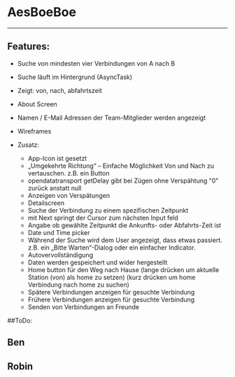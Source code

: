 # AesBoeBoe
----

Features:
---------

 - Suche von mindesten vier Verbindungen von A nach B
 - Suche läuft im Hintergrund (AsyncTask)
 - Zeigt: von, nach, abfahrtszeit
 - About Screen
 - Namen / E-Mail Adressen der Team-Mitglieder werden angezeigt
 - Wireframes
 
 - Zusatz:
    - App-Icon ist gesetzt
    - „Umgekehrte Richtung“ – Einfache Möglichkeit Von und Nach zu vertauschen. z.B. ein Button
    - opendatatransport getDelay gibt bei Zügen ohne Verspähtung "0" zurück anstatt null
    - Anzeigen von Verspätungen
    - Detailscreen
    - Suche der Verbindung zu einem spezifischen Zeitpunkt
	- mit Next springt der Cursor zum nächsten Input feld
	- Angabe ob gewählte Zeitpunkt die Ankunfts- oder Abfahrts-Zeit ist
	- Date und Time picker
	- Während der Suche wird dem User angezeigt, dass etwas passiert. z.B. ein „Bitte Warten“-Dialog oder ein einfacher Indicator.
	- Autovervollständigung
	- Daten werden gespeichert und wider hergestellt
	- Home button für den Weg nach Hause (lange drücken um aktuelle Station (von) als home zu setzen) (kurz drücken um home Verbindung nach home zu suchen)
	- Spätere Verbindungen anzeigen für gesuchte Verbindung
	- Frühere Verbindungen anzeigen für gesuchte Verbindung
	- Senden von Verbindungen an Freunde
	
##ToDo:

Ben
---
   

Robin
-----

  
  
  
  